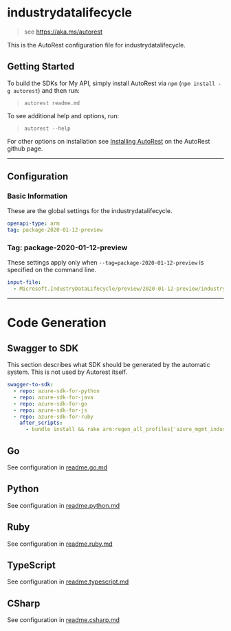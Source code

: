# industrydatalifecycle

> see https://aka.ms/autorest

This is the AutoRest configuration file for industrydatalifecycle.

## Getting Started

To build the SDKs for My API, simply install AutoRest via `npm` (`npm install -g autorest`) and then run:

> `autorest readme.md`

To see additional help and options, run:

> `autorest --help`

For other options on installation see [Installing AutoRest](https://aka.ms/autorest/install) on the AutoRest github page.

---

## Configuration

### Basic Information

These are the global settings for the industrydatalifecycle.

```yaml
openapi-type: arm
tag: package-2020-01-12-preview
```

### Tag: package-2020-01-12-preview

These settings apply only when `--tag=package-2020-01-12-preview` is specified on the command line.

```yaml $(tag) == 'package-2020-01-12-preview'
input-file:
  - Microsoft.IndustryDataLifecycle/preview/2020-01-12-preview/industrydatalifecycle.json
```

---

# Code Generation

## Swagger to SDK

This section describes what SDK should be generated by the automatic system.
This is not used by Autorest itself.

```yaml $(swagger-to-sdk)
swagger-to-sdk:
  - repo: azure-sdk-for-python
  - repo: azure-sdk-for-java
  - repo: azure-sdk-for-go
  - repo: azure-sdk-for-js
  - repo: azure-sdk-for-ruby
    after_scripts:
      - bundle install && rake arm:regen_all_profiles['azure_mgmt_industrydatalifecycle']
```

## Go

See configuration in [readme.go.md](./readme.go.md)

## Python

See configuration in [readme.python.md](./readme.python.md)

## Ruby

See configuration in [readme.ruby.md](./readme.ruby.md)

## TypeScript

See configuration in [readme.typescript.md](./readme.typescript.md)

## CSharp

See configuration in [readme.csharp.md](./readme.csharp.md)
